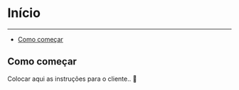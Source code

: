 # Início

---

- [Como começar](#como-comecar)

<a name="como-comecar"></a>
## Como começar

Colocar aqui as instruções para o cliente.. 🦊
